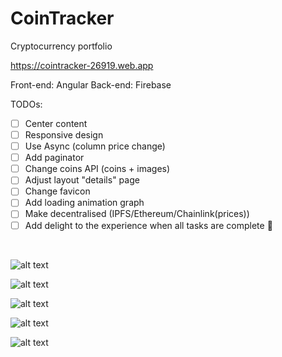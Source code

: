 # CoinTracker
Cryptocurrency portfolio

https://cointracker-26919.web.app

Front-end: Angular
Back-end: Firebase

TODOs:

- [ ] Center content
- [ ] Responsive design
- [ ] Use Async (column price change)
- [ ] Add paginator
- [ ] Change coins API (coins + images)
- [ ] Adjust layout "details" page
- [ ] Change favicon
- [ ] Add loading animation graph
- [ ] Make decentralised (IPFS/Ethereum/Chainlink(prices))
- [ ] Add delight to the experience when all tasks are complete :tada:

<br />

![alt text](https://user-images.githubusercontent.com/39531282/93033529-ea6e8580-f636-11ea-97a4-ec8dc5a5fe20.png)


![alt text](https://user-images.githubusercontent.com/39531282/92998066-fd3e6880-f517-11ea-9bcf-5504ccfaafa1.png)


![alt text](https://user-images.githubusercontent.com/39531282/91370235-0e942f00-e80e-11ea-8dc2-615d469b6fcc.png)


![alt text](https://user-images.githubusercontent.com/39531282/93033658-7c768e00-f637-11ea-8c6d-2a73f9e965e4.png)



![alt text](https://user-images.githubusercontent.com/39531282/91370270-2e2b5780-e80e-11ea-8dd8-92c53a5ac6ba.png)

